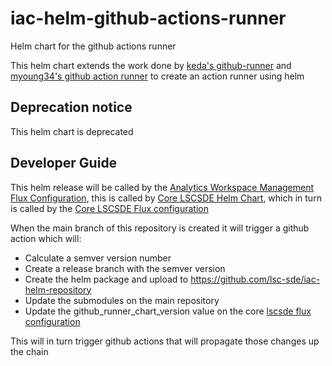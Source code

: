 # iac-helm-github-actions-runner
Helm chart for the github actions runner

This helm chart extends the work done by [keda's github-runner](https://keda.sh/docs/2.11/scalers/github-runner/) and [myoung34's github action runner](https://github.com/myoung34/docker-github-actions-runner) to create an action runner using helm

## Deprecation notice
This helm chart is deprecated

## Developer Guide
This helm release will be called by the [Analytics Workspace Management Flux Configuration](../../flux/analytics-workspace-management/), this is called by [Core LSCSDE Helm Chart](../../helm/lscsde-flux/), which in turn is called by the [Core LSCSDE Flux configuration](../../flux/lscsde/)

When the main branch of this repository is created it will trigger a github action which will:
* Calculate a semver version number
* Create a release branch with the semver version
* Create the helm package and upload to https://github.com/lsc-sde/iac-helm-repository
* Update the submodules on the main repository
* Update the github_runner_chart_version value on the core [lscsde flux configuration](../../flux/lscsde)

This will in turn trigger github actions that will propagate those changes up the chain